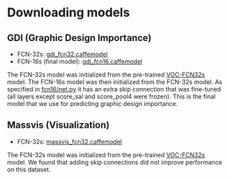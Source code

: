 # Downloading models

## GDI (Graphic Design Importance)

  * FCN-32s: [gdi_fcn32.caffemodel](http://visimportance.mit.edu/data/GDI/gdi_fcn32.caffemodel)
  * FCN-16s (final model): [gdi_fcn16.caffemodel](http://visimportance.mit.edu/data/GDI/gdi_fcn16.caffemodel)

The FCN-32s model was initialized from the pre-trained [VOC-FCN32s](https://github.com/shelhamer/fcn.berkeleyvision.org/blob/master/voc-fcn32s/caffemodel-url) model.
The FCN-16s model was then initialized from the FCN-32s model. As specified in [fcn16/net.py](https://github.com/cvzoya/visimportance/blob/master/gdi/fcn16/net.py) it has an extra skip connection that was fine-tuned (all layers except score_sal and score_pool4 were frozen). This is the final model that we use for predicting graphic design importance.

## Massvis (Visualization)

  * FCN-32s: [massvis_fcn32.caffemodel](http://visimportance.mit.edu/data/massvis/massvis_fcn32.caffemodel)

The FCN-32s model was initialized from the pre-trained [VOC-FCN32s](https://github.com/shelhamer/fcn.berkeleyvision.org/blob/master/voc-fcn32s/caffemodel-url) model. We found that adding skip connections did not improve performance on this dataset.
